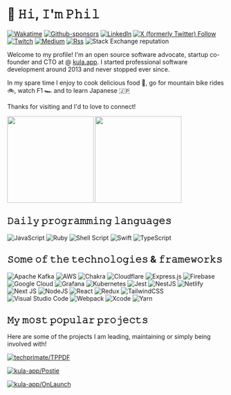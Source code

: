 # 👋 𝙷𝚒, 𝙸'𝚖 𝙿𝚑𝚒𝚕

[![Wakatime](https://wakatime.com/badge/user/23e7cc54-6314-41ec-a64a-d4ff42a5c518.svg?style=for-the-badge)](https://wakatime.com/@23e7cc54-6314-41ec-a64a-d4ff42a5c518)
[![Github-sponsors](https://img.shields.io/badge/sponsor-30363D?style=for-the-badge&logo=GitHub-Sponsors&logoColor=#EA4AAA)](https://github.com/sponsors/philprime)
[![LinkedIn](https://img.shields.io/badge/LinkedIn-0077B5?style=for-the-badge&logo=linkedin&logoColor=white)](https://www.linkedin.com/in/philipniedertscheider/)
[![X (formerly Twitter) Follow](https://img.shields.io/twitter/follow/philprimes?style=for-the-badge&logo=x)](https://x.com/philprimes)
[![Twitch](https://img.shields.io/badge/Twitch-9347FF?style=for-the-badge&logo=twitch&logoColor=white)](https://twitch.com/philprimes)
[![Medium](https://img.shields.io/badge/Medium-12100E?style=for-the-badge&logo=medium&logoColor=white)](https://philprime.medium.com/)
[![Rss](https://img.shields.io/badge/rss-F88900?style=for-the-badge&logo=rss&logoColor=white)](https://philprime.dev/feed.xml)
![Stack Exchange reputation](https://img.shields.io/stackexchange/stackoverflow/r/3515302?style=for-the-badge&logo=stackoverflow&logoColor=white&label=STACKOVERFLOW)

Welcome to my profile! I'm an open source software advocate, startup co-founder and CTO at @ [kula.app](https://kula.app).
I started professional software development around 2013 and never stopped ever since.

In my spare time I enjoy to cook delicious food 🍕, go for mountain bike rides 🚲, watch F1 🏎️ and to learn Japanese 🇯🇵

Thanks for visiting and I'd to love to connect!

<img height=200 align="left" src="https://github-readme-stats.vercel.app/api?username=philprime&show_icons=true" />
<img height=200 src="https://github-readme-stats.vercel.app/api/top-langs/?username=philprime&layout=compact&langs_count=8" />

## 𝙳𝚊𝚒𝚕𝚢 𝚙𝚛𝚘𝚐𝚛𝚊𝚖𝚖𝚒𝚗𝚐 𝚕𝚊𝚗𝚐𝚞𝚊𝚐𝚎𝚜

![JavaScript](https://img.shields.io/badge/javascript-%23323330.svg?style=for-the-badge&logo=javascript&logoColor=%23F7DF1E)
![Ruby](https://img.shields.io/badge/ruby-%23CC342D.svg?style=for-the-badge&logo=ruby&logoColor=white)
![Shell Script](https://img.shields.io/badge/shell_script-%23121011.svg?style=for-the-badge&logo=gnu-bash&logoColor=white)
![Swift](https://img.shields.io/badge/swift-F54A2A?style=for-the-badge&logo=swift&logoColor=white)
![TypeScript](https://img.shields.io/badge/typescript-%23007ACC.svg?style=for-the-badge&logo=typescript&logoColor=white)

## 𝚂𝚘𝚖𝚎 𝚘𝚏 𝚝𝚑𝚎 𝚝𝚎𝚌𝚑𝚗𝚘𝚕𝚘𝚐𝚒𝚎𝚜 & 𝚏𝚛𝚊𝚖𝚎𝚠𝚘𝚛𝚔𝚜

![Apache Kafka](https://img.shields.io/badge/Apache%20Kafka-000?style=for-the-badge&logo=apachekafka)
![AWS](https://img.shields.io/badge/AWS-%23FF9900.svg?style=for-the-badge&logo=amazon-aws&logoColor=white)
![Chakra](https://img.shields.io/badge/chakra-%234ED1C5.svg?style=for-the-badge&logo=chakraui&logoColor=white)
![Cloudflare](https://img.shields.io/badge/Cloudflare-F38020?style=for-the-badge&logo=Cloudflare&logoColor=white)
![Express.js](https://img.shields.io/badge/express.js-%23404d59.svg?style=for-the-badge&logo=express&logoColor=%2361DAFB)
![Firebase](https://img.shields.io/badge/firebase-%23039BE5.svg?style=for-the-badge&logo=firebase)
![Google Cloud](https://img.shields.io/badge/GoogleCloud-%234285F4.svg?style=for-the-badge&logo=google-cloud&logoColor=white)
![Grafana](https://img.shields.io/badge/grafana-%23F46800.svg?style=for-the-badge&logo=grafana&logoColor=white)
![Kubernetes](https://img.shields.io/badge/kubernetes-%23326ce5.svg?style=for-the-badge&logo=kubernetes&logoColor=white)
![Jest](https://img.shields.io/badge/-jest-%23C21325?style=for-the-badge&logo=jest&logoColor=white)
![NestJS](https://img.shields.io/badge/nestjs-%23E0234E.svg?style=for-the-badge&logo=nestjs&logoColor=white)
![Netlify](https://img.shields.io/badge/netlify-%23000000.svg?style=for-the-badge&logo=netlify&logoColor=#00C7B7)
![Next JS](https://img.shields.io/badge/Next-black?style=for-the-badge&logo=next.js&logoColor=white)
![NodeJS](https://img.shields.io/badge/node.js-6DA55F?style=for-the-badge&logo=node.js&logoColor=white)
![React](https://img.shields.io/badge/react-%2320232a.svg?style=for-the-badge&logo=react&logoColor=%2361DAFB)
![Redux](https://img.shields.io/badge/redux-%23593d88.svg?style=for-the-badge&logo=redux&logoColor=white)
![TailwindCSS](https://img.shields.io/badge/tailwindcss-%2338B2AC.svg?style=for-the-badge&logo=tailwind-css&logoColor=white)
![Visual Studio Code](https://img.shields.io/badge/Visual%20Studio%20Code-0078d7.svg?style=for-the-badge&logo=visual-studio-code&logoColor=white)
![Webpack](https://img.shields.io/badge/webpack-%238DD6F9.svg?style=for-the-badge&logo=webpack&logoColor=black)
![Xcode](https://img.shields.io/badge/Xcode-007ACC?style=for-the-badge&logo=Xcode&logoColor=white)
![Yarn](https://img.shields.io/badge/yarn-%232C8EBB.svg?style=for-the-badge&logo=yarn&logoColor=white)

## 𝙼𝚢 𝚖𝚘𝚜𝚝 𝚙𝚘𝚙𝚞𝚕𝚊𝚛 𝚙𝚛𝚘𝚓𝚎𝚌𝚝𝚜

Here are some of the projects I am leading, maintaining or simply being involved with!

[![techprimate/TPPDF](https://github-readme-stats.vercel.app/api/pin/?username=techprimate&repo=TPPDF&show_owner=true)](https://github.com/techprimate/TPPDF)

[![kula-app/Postie](https://github-readme-stats.vercel.app/api/pin/?username=kula-app&repo=Postie&show_owner=true)](https://github.com/kula-app/Postie)

[![kula-app/OnLaunch](https://github-readme-stats.vercel.app/api/pin/?username=kula-app&repo=OnLaunch&show_owner=true)](https://github.com/kula-app/OnLaunch)
